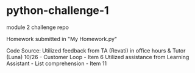 # python-challenge-1
module 2 challenge repo

Homework submitted in "My Homework.py"

Code Source: 
Utilized feedback from TA (Revati) in office hours & Tutor (Luna) 10/26  - Customer Loop - Item 6
Utilized assistance from Learning Assistant - List comprehension - Item 11 
